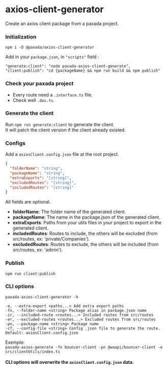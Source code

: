 # axios-client-generator
Create an axios client package from a paxada project.

### Initialization
`npm i -D @paxada/axios-client-generator`

Add in your `package.json`, in `"scripts"` field :
```
"generate:client": "node paxada-axios-client-generate",
"client:publish": "cd {packageName} && npm run build && npm publish" 
```

### Check your paxada project
- Every route need a `.interface.ts` file.
- Check well `.doc.ts`.

### Generate the client
Run `npm run generate:client` to generate the client.\
It will patch the client version if the client already existed.

### Configs
Add a `axiosClient.config.json` file at the root project.
```json
{
  "folderName": "string",
  "packageName": "string",
  "extraExports": "[string]",
  "excludedRoutes": "[string]",
  "includedRoutes": "[string]" 
}
```
All fields are optional.
- **folderName**: The folder name of the generated client.
- **packageName**: The name in the package.json of the generated client.
- **extraExports**: Paths from your utils files in your project to export in the generated client.
- **includedRoutes**: Routes to include, the others will be excluded (from src/routes, ex: 'private/Companies').
- **excludedRoutes**: Routes to exclude, the others will be included (from src/routes, ex: 'admin').

### Publish
`npm run client:publish`

### CLI options
`paxada-axios-client-generator -h`
```
-e, --extra-export <paths...> Add extra export paths
-fn, --folder-name <string> Package alias in package.json name
-ir, --included-route <routes...> Included routes from src/routes
-er, --excluded-routes <routes...> Excluded routes from src/routes
-pn, --package-name <string> Package name
-cf, --config-file <string> Config .json file to generate the route. Default: axiosClient.config.json
```
Exemple: \
`paxada-axios-generate -fn bouncer-client -pn @waapi/bouncer-client -e src/clientUtils/index.ts`\
\
**CLI options will overwrite the `axiosClient.config.json` data.**